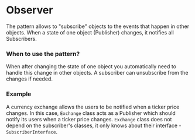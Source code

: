 # Observer

The pattern allows to "subscribe" objects to the events that happen in other objects. When a state of one object (Publisher)
changes, it notifies all Subscribers.

### When to use the pattern?
When after changing the state of one object you automatically need to handle this change in other objects. A subscriber can
unsubscribe from the changes if needed.

### Example
A currency exchange allows the users to be notified when a ticker price changes. In this case, `Exchange` class acts as a Publisher
which should notify its users when a ticker price changes. `Exchange` class does not depend on the subscriber's classes, it only knows
about their interface - `SubscriberInterface`.